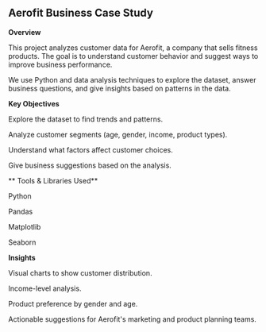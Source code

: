 ## Aerofit Business Case Study

 **Overview**
 
This project analyzes customer data for Aerofit, a company that sells fitness products. The goal is to understand customer behavior and suggest ways to improve business performance.

We use Python and data analysis techniques to explore the dataset, answer business questions, and give insights based on patterns in the data.

 **Key Objectives**
 
Explore the dataset to find trends and patterns.

Analyze customer segments (age, gender, income, product types).

Understand what factors affect customer choices.

Give business suggestions based on the analysis.


** Tools & Libraries Used**

Python

Pandas

Matplotlib

Seaborn

  **Insights** 

Visual charts to show customer distribution.

Income-level analysis.

Product preference by gender and age.

Actionable suggestions for Aerofit's marketing and product planning teams.


